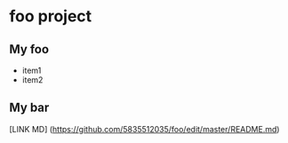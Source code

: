 # foo project

## My foo
* item1
* item2

## My bar
[LINK MD] (https://github.com/5835512035/foo/edit/master/README.md)

